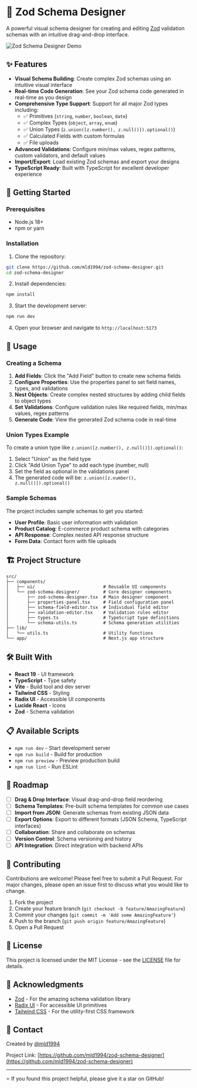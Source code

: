 # 🎨 Zod Schema Designer

A powerful visual schema designer for creating and editing [Zod](https://zod.dev/) validation schemas with an intuitive drag-and-drop interface.

![Zod Schema Designer Demo](demo01.png)

## ✨ Features

- **Visual Schema Building**: Create complex Zod schemas using an intuitive visual interface
- **Real-time Code Generation**: See your Zod schema code generated in real-time as you design
- **Comprehensive Type Support**: Support for all major Zod types including:
  - ✅ Primitives (`string`, `number`, `boolean`, `date`)
  - ✅ Complex Types (`object`, `array`, `enum`)
  - ✅ Union Types (`z.union([z.number(), z.null()]).optional()`)
  - ✅ Calculated Fields with custom formulas
  - ✅ File uploads
- **Advanced Validations**: Configure min/max values, regex patterns, custom validators, and default values
- **Import/Export**: Load existing Zod schemas and export your designs
- **TypeScript Ready**: Built with TypeScript for excellent developer experience

## 🚀 Getting Started

### Prerequisites

- Node.js 18+ 
- npm or yarn

### Installation

1. Clone the repository:
```bash
git clone https://github.com/mld1994/zod-schema-designer.git
cd zod-schema-designer
```

2. Install dependencies:
```bash
npm install
```

3. Start the development server:
```bash
npm run dev
```

4. Open your browser and navigate to `http://localhost:5173`

## 📖 Usage

### Creating a Schema

1. **Add Fields**: Click the "Add Field" button to create new schema fields
2. **Configure Properties**: Use the properties panel to set field names, types, and validations
3. **Nest Objects**: Create complex nested structures by adding child fields to object types
4. **Set Validations**: Configure validation rules like required fields, min/max values, regex patterns
5. **Generate Code**: View the generated Zod schema code in real-time

### Union Types Example

To create a union type like `z.union([z.number(), z.null()]).optional()`:

1. Select "Union" as the field type
2. Click "Add Union Type" to add each type (number, null)
3. Set the field as optional in the validations panel
4. The generated code will be: `z.union([z.number(), z.null()]).optional()`

### Sample Schemas

The project includes sample schemas to get you started:

- **User Profile**: Basic user information with validation
- **Product Catalog**: E-commerce product schema with categories
- **API Response**: Complex nested API response structure
- **Form Data**: Contact form with file uploads

## 🏗️ Project Structure

```
src/
├── components/
│   ├── ui/                          # Reusable UI components
│   └── zod-schema-designer/         # Core designer components
│       ├── zod-schema-designer.tsx  # Main designer component
│       ├── properties-panel.tsx     # Field configuration panel
│       ├── schema-field-editor.tsx  # Individual field editor
│       ├── validation-editor.tsx    # Validation rules editor
│       ├── types.ts                 # TypeScript type definitions
│       └── schema-utils.ts          # Schema generation utilities
├── lib/
│   └── utils.ts                     # Utility functions
└── app/                             # Next.js app structure
```

## 🛠️ Built With

- **React 19** - UI framework
- **TypeScript** - Type safety
- **Vite** - Build tool and dev server
- **Tailwind CSS** - Styling
- **Radix UI** - Accessible UI components
- **Lucide React** - Icons
- **Zod** - Schema validation

## 📋 Available Scripts

- `npm run dev` - Start development server
- `npm run build` - Build for production
- `npm run preview` - Preview production build
- `npm run lint` - Run ESLint

## 🎯 Roadmap

- [ ] **Drag & Drop Interface**: Visual drag-and-drop field reordering
- [ ] **Schema Templates**: Pre-built schema templates for common use cases
- [ ] **Import from JSON**: Generate schemas from existing JSON data
- [ ] **Export Options**: Export to different formats (JSON Schema, TypeScript interfaces)
- [ ] **Collaboration**: Share and collaborate on schemas
- [ ] **Version Control**: Schema versioning and history
- [ ] **API Integration**: Direct integration with backend APIs

## 🤝 Contributing

Contributions are welcome! Please feel free to submit a Pull Request. For major changes, please open an issue first to discuss what you would like to change.

1. Fork the project
2. Create your feature branch (`git checkout -b feature/AmazingFeature`)
3. Commit your changes (`git commit -m 'Add some AmazingFeature'`)
4. Push to the branch (`git push origin feature/AmazingFeature`)
5. Open a Pull Request

## 📄 License

This project is licensed under the MIT License - see the [LICENSE](LICENSE) file for details.

## 🙏 Acknowledgments

- [Zod](https://zod.dev/) - For the amazing schema validation library
- [Radix UI](https://radix-ui.com/) - For accessible UI primitives
- [Tailwind CSS](https://tailwindcss.com/) - For the utility-first CSS framework

## 📧 Contact

Created by [@mld1994](https://github.com/mld1994)

Project Link: [https://github.com/mld1994/zod-schema-designer](https://github.com/mld1994/zod-schema-designer)

---

⭐ If you found this project helpful, please give it a star on GitHub!